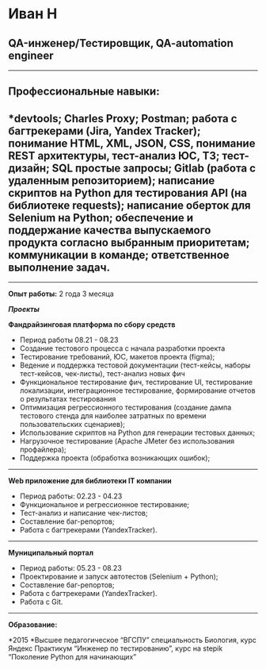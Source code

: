 #  Иван Н
## QA-инженер/Тестировщик, QA-automation engineer
___
**Профессиональные навыки:**
---
*devtools; Charles Proxy; Postman; работа с багтрекерами (Jira, Yandex Tracker); понимание HTML, XML, JSON, CSS, понимание REST архитектуры,  тест-анализ ЮС, ТЗ; тест-дизайн; SQL простые запросы; Gitlab (работа с удаленным репозиторием); написание скриптов на Python для тестирования API (на библиотеке requests); написание оберток для Selenium на Python; обеспечение и поддержание качества выпускаемого продукта согласно выбранным приоритетам; коммуникации в команде; ответственное выполнение задач.
---
___

**Опыт работы:**  2 года 3 месяца

___Проекты___

**Фандрайзинговая платформа по сбору средств**

* Период работы 08.21 - 08.23
* Создание тестового процесса с начала разработки проекта
* Тестирование требований, ЮС, макетов проекта (figma);
* Ведение и поддержка тестовой документации (тест-кейсы, наборы тест-кейсов, чек-листы), тест-анализ новых фич
* Функциональное тестирование фич, тестирование UI, тестирование локализации, интеграционное тестирование, формирование отчетов о результатах тестирования
* Оптимизация регрессионного тестирования (создание дампа тестового стенда для наиболее затратных по времени пользовательских сценариев);
* Использование скриптов на Python для генерации тестовых данных;
* Нагрузочное тестирование (Apache JMeter без использования профайлера);
* Поддержка проекта (обработка возникающих ошибок);
___

**Web приложение для библиотеки IT компании**
 
* Период работы: 02.23 - 04.23
* Функциональное и регрессионное тестирование;
* Тест-анализ и написание чек-листов;
* Составление баг-репортов;
* Работа с багтрекерами (YandexTracker).
___

**Муниципальный портал**

* Период работы: 05.23 - 08.23
* Проектирование и запуск автотестов (Selenium + Python);
* Составление баг-репортов;
* Работа с багтрекерами (YandexTracker).
* Работа с Git.
___

**Образование:**

*2015
*Высшее педагогическое “ВГСПУ” специальность Биология, курс Яндекс Практикум “Инженер по тестированию”, курс на stepik “Поколение Python для начинающих”


